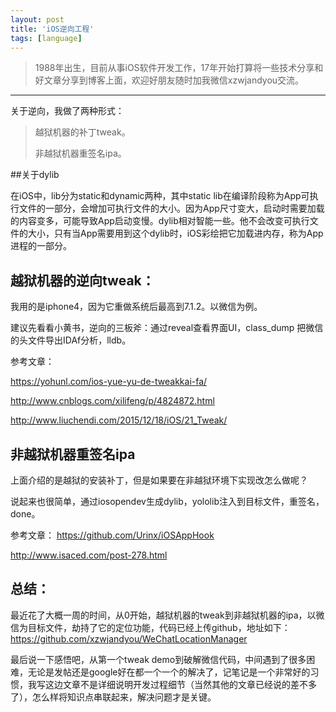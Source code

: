 ```yaml
---
layout: post
title: 'iOS逆向工程'
tags: [language]
---
```

> 1988年出生，目前从事iOS软件开发工作，17年开始打算将一些技术分享和好文章分享到博客上面，欢迎好朋友随时加我微信xzwjandyou交流。

---

关于逆向，我做了两种形式：
>越狱机器的补丁tweak。
>
>非越狱机器重签名ipa。
>

##关于dylib

在iOS中，lib分为static和dynamic两种，其中static lib在编译阶段称为App可执行文件的一部分，会增加可执行文件的大小。因为App尺寸变大，启动时需要加载的内容变多，可能导致App启动变慢。dylib相对智能一些。他不会改变可执行文件的大小，只有当App需要用到这个dylib时，iOS彩绘把它加载进内存，称为App进程的一部分。


## 越狱机器的逆向tweak：

我用的是iphone4，因为它重做系统后最高到7.1.2。以微信为例。

建议先看看小黄书，逆向的三板斧：通过reveal查看界面UI，class_dump 把微信的头文件导出IDAf分析，lldb。

参考文章：

https://yohunl.com/ios-yue-yu-de-tweakkai-fa/

http://www.cnblogs.com/xilifeng/p/4824872.html

http://www.liuchendi.com/2015/12/18/iOS/21_Tweak/


## 非越狱机器重签名ipa

上面介绍的是越狱的安装补丁，但是如果要在非越狱环境下实现改怎么做呢？

说起来也很简单，通过iosopendev生成dylib，yololib注入到目标文件，重签名，done。

参考文章：
https://github.com/Urinx/iOSAppHook

http://www.isaced.com/post-278.html

## 总结：
最近花了大概一周的时间，从0开始，越狱机器的tweak到非越狱机器的ipa，以微信为目标文件，劫持了它的定位功能，代码已经上传github，地址如下：
https://github.com/xzwjandyou/WeChatLocationManager

最后说一下感悟吧，从第一个tweak demo到破解微信代码，中间遇到了很多困难，无论是发帖还是google好在都一个一个的解决了，记笔记是一个非常好的习惯，我写这边文章不是详细说明开发过程细节（当然其他的文章已经说的差不多了），怎么样将知识点串联起来，解决问题才是关键。
